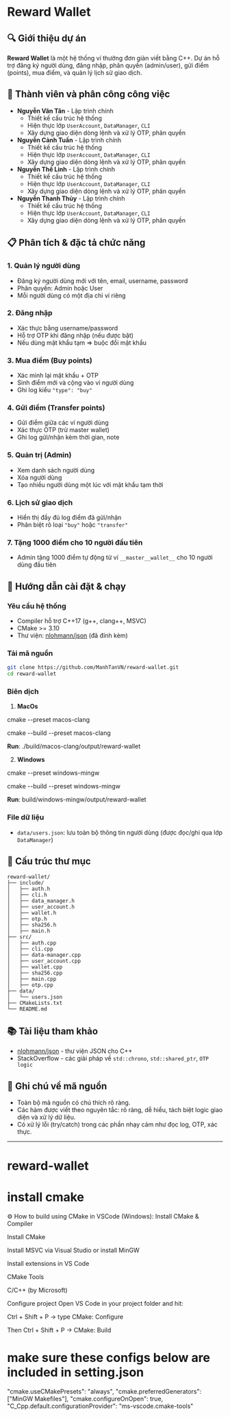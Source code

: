 ﻿# Reward Wallet

## 🔍 Giới thiệu dự án
**Reward Wallet** là một hệ thống ví thưởng đơn giản viết bằng C++. Dự án hỗ trợ đăng ký người dùng, đăng nhập, phân quyền (admin/user), gửi điểm (points), mua điểm, và quản lý lịch sử giao dịch.

## 👥 Thành viên và phân công công việc
- **Nguyễn Văn Tân** - Lập trình chính
  - Thiết kế cấu trúc hệ thống
  - Hiện thực lớp `UserAccount`, `DataManager`, `CLI`
  - Xây dựng giao diện dòng lệnh và xử lý OTP, phân quyền
- **Nguyễn Cảnh Tuấn** - Lập trình chính
  - Thiết kế cấu trúc hệ thống
  - Hiện thực lớp `UserAccount`, `DataManager`, `CLI`
  - Xây dựng giao diện dòng lệnh và xử lý OTP, phân quyền
- **Nguyễn Thế Linh** - Lập trình chính
  - Thiết kế cấu trúc hệ thống
  - Hiện thực lớp `UserAccount`, `DataManager`, `CLI`
  - Xây dựng giao diện dòng lệnh và xử lý OTP, phân quyền
- **Nguyễn Thanh Thủy** - Lập trình chính
  - Thiết kế cấu trúc hệ thống
  - Hiện thực lớp `UserAccount`, `DataManager`, `CLI`
  - Xây dựng giao diện dòng lệnh và xử lý OTP, phân quyền

## 📋 Phân tích & đặc tả chức năng

### 1. Quản lý người dùng
- Đăng ký người dùng mới với tên, email, username, password
- Phân quyền: Admin hoặc User
- Mỗi người dùng có một địa chỉ ví riêng

### 2. Đăng nhập
- Xác thực bằng username/password
- Hỗ trợ OTP khi đăng nhập (nếu được bật)
- Nếu dùng mật khẩu tạm => buộc đổi mật khẩu

### 3. Mua điểm (Buy points)
- Xác minh lại mật khẩu + OTP
- Sinh điểm mới và cộng vào ví người dùng
- Ghi log kiểu `"type": "buy"`

### 4. Gửi điểm (Transfer points)
- Gửi điểm giữa các ví người dùng
- Xác thực OTP (trừ master wallet)
- Ghi log gửi/nhận kèm thời gian, note

### 5. Quản trị (Admin)
- Xem danh sách người dùng
- Xóa người dùng
- Tạo nhiều người dùng một lúc với mật khẩu tạm thời

### 6. Lịch sử giao dịch
- Hiển thị đầy đủ log điểm đã gửi/nhận
- Phân biệt rõ loại `"buy"` hoặc `"transfer"`

### 7. Tặng 1000 điểm cho 10 người đầu tiên
- Admin tặng 1000 điểm tự động từ ví `__master__wallet__` cho 10 người dùng đầu tiên

## 🧰 Hướng dẫn cài đặt & chạy

### Yêu cầu hệ thống
- Compiler hỗ trợ C++17 (g++, clang++, MSVC)
- CMake >= 3.10
- Thư viện: [nlohmann/json](https://github.com/nlohmann/json) (đã đính kèm)

### Tải mã nguồn
```bash
git clone https://github.com/ManhTanVN/reward-wallet.git
cd reward-wallet
```

### Biên dịch

1. **MacOs**

cmake --preset macos-clang 

cmake --build --preset macos-clang

**Run**:  ./build/macos-clang/output/reward-wallet

2. **Windows**

cmake --preset windows-mingw

cmake --build --preset windows-mingw

**Run**: build/windows-mingw/output/reward-wallet


### File dữ liệu
- `data/users.json`: lưu toàn bộ thông tin người dùng (được đọc/ghi qua lớp `DataManager`)

## 📂 Cấu trúc thư mục

```
reward-wallet/
├── include/
│   ├── auth.h
│   ├── cli.h
│   ├── data_manager.h
│   ├── user_account.h
│   ├── wallet.h
│   ├── otp.h
│   ├── sha256.h
│   ├── main.h
├── src/
│   ├── auth.cpp
│   ├── cli.cpp
│   ├── data-manager.cpp
│   ├── user_account.cpp
│   ├── wallet.cpp
│   ├── sha256.cpp
│   ├── main.cpp
│   ├── otp.cpp
├── data/
│   └── users.json
├── CMakeLists.txt
└── README.md
```

## 📚 Tài liệu tham khảo
- [nlohmann/json](https://github.com/nlohmann/json) - thư viện JSON cho C++
- StackOverflow - các giải pháp về `std::chrono`, `std::shared_ptr`, `OTP logic`

## 📝 Ghi chú về mã nguồn
- Toàn bộ mã nguồn có chú thích rõ ràng.
- Các hàm được viết theo nguyên tắc: rõ ràng, dễ hiểu, tách biệt logic giao diện và xử lý dữ liệu.
- Có xử lý lỗi (try/catch) trong các phần nhạy cảm như đọc log, OTP, xác thực.

---





# reward-wallet

# install cmake
⚙️ How to build using CMake in VSCode (Windows):
Install CMake & Compiler

Install CMake

Install MSVC via Visual Studio or install MinGW

Install extensions in VS Code

CMake Tools

C/C++ (by Microsoft)

Configure project
Open VS Code in your project folder and hit:

Ctrl + Shift + P → type CMake: Configure

Then Ctrl + Shift + P → CMake: Build

# make sure these configs below are included in setting.json

  "cmake.useCMakePresets": "always",
  "cmake.preferredGenerators": ["MinGW Makefiles"],
  "cmake.configureOnOpen": true,
  "C_Cpp.default.configurationProvider": "ms-vscode.cmake-tools"


